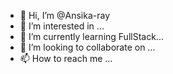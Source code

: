 - 👋 Hi, I’m @Ansika-ray
- 👀 I’m interested in  ...
- 🌱 I’m currently learning FullStack...
- 💞️ I’m looking to collaborate on ...
- 📫 How to reach me ...

<!---
Ansika-ray/Ansika-ray is a ✨ special ✨ repository because its `README.md` (this file) appears on your GitHub profile.
You can click the Preview link to take a look at your changes.
--->
